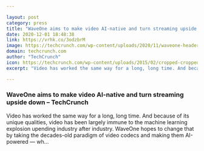 ```yaml
---

layout: post
category: press
title: "WaveOne aims to make video AI-native and turn streaming upside down"
date: 2020-12-01 18:48:38
link: https://vrhk.co/3odzbrM
image: https://techcrunch.com/wp-content/uploads/2020/11/waveone-header.jpg?w=706
domain: techcrunch.com
author: "TechCrunch"
icon: https://techcrunch.com/wp-content/uploads/2015/02/cropped-cropped-favicon-gradient.png?w=180
excerpt: "Video has worked the same way for a long, long time. And because of its unique qualities, video has been largely immune to the machine learning explosion upending industry after industry. WaveOne hopes to change that by taking the decades-old paradigm of video codecs and making them AI-powered — wh…"

---
```


### WaveOne aims to make video AI-native and turn streaming upside down – TechCrunch

Video has worked the same way for a long, long time. And because of its unique qualities, video has been largely immune to the machine learning explosion upending industry after industry. WaveOne hopes to change that by taking the decades-old paradigm of video codecs and making them AI-powered — wh…